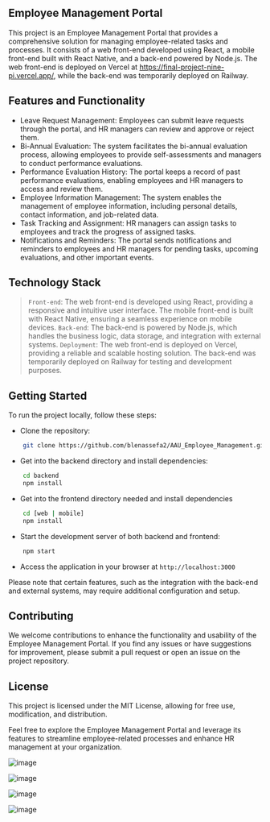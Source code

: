 ## Employee Management Portal
This project is an Employee Management Portal that provides a comprehensive solution for managing employee-related tasks and processes. It consists of a web front-end developed using React, a mobile front-end built with React Native, and a back-end powered by Node.js. The web front-end is deployed on Vercel at https://final-project-nine-pi.vercel.app/, while the back-end was temporarily deployed on Railway.
## Features and Functionality

- Leave Request Management: Employees can submit leave requests through the portal, and HR managers can review and approve or reject them.
- Bi-Annual Evaluation: The system facilitates the bi-annual evaluation process, allowing employees to provide self-assessments and managers to conduct performance evaluations.
- Performance Evaluation History: The portal keeps a record of past performance evaluations, enabling employees and HR managers to access and review them.
- Employee Information Management: The system enables the management of employee information, including personal details, contact information, and job-related data.
- Task Tracking and Assignment: HR managers can assign tasks to employees and track the progress of assigned tasks.
- Notifications and Reminders: The portal sends notifications and reminders to employees and HR managers for pending tasks, upcoming evaluations, and other important events.

## Technology Stack
>  `Front-end`: The web front-end is developed using React, providing a responsive and intuitive user interface. The mobile front-end is built with React Native, ensuring a seamless experience on mobile devices.
> `Back-end`: The back-end is powered by Node.js, which handles the business logic, data storage, and integration with external systems.
> `Deployment`: The web front-end is deployed on Vercel, providing a reliable and scalable hosting solution. The back-end was temporarily deployed on Railway for testing and development purposes.
## Getting Started
To run the project locally, follow these steps:
- Clone the repository: 
```sh
    git clone https://github.com/blenassefa2/AAU_Employee_Management.git
```
- Get into the backend directory and install dependencies: 
```sh
    cd backend
    npm install
```
- Get into the frontend directory needed and install dependencies
```sh
    cd [web | mobile]
    npm install
```
- Start the development server of both backend and frontend: 
```sh
    npm start
```
- Access the application in your browser at ```http://localhost:3000```

Please note that certain features, such as the integration with the back-end and external systems, may require additional configuration and setup.
## Contributing
We welcome contributions to enhance the functionality and usability of the Employee Management Portal. If you find any issues or have suggestions for improvement, please submit a pull request or open an issue on the project repository.
## License
This project is licensed under the MIT License, allowing for free use, modification, and distribution.

Feel free to explore the Employee Management Portal and leverage its features to streamline employee-related processes and enhance HR management at your organization.

![image](https://github.com/blenassefa2/AAU_Employee_Management/assets/62964622/38eb0e7b-c6d5-4e46-b941-8fe014c7b639)

![image](https://github.com/blenassefa2/AAU_Employee_Management/assets/62964622/a3acce4a-7727-466b-af4c-745ba1904189)

![image](https://github.com/blenassefa2/AAU_Employee_Management/assets/62964622/4bf80201-5a6b-4ab8-9e6b-76d048192197)

![image](https://github.com/blenassefa2/AAU_Employee_Management/assets/62964622/1cf463cb-1b6e-41a8-922c-f5b47e4f349b)



